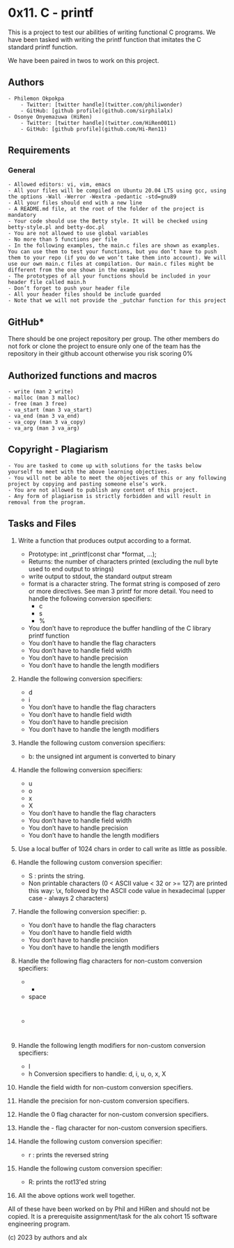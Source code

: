 # 0x11. C - printf

This is a project to test our abilities of writing functional C programs. We have been tasked with writing the printf function that imitates the C standard printf function.

We have been paired in twos to work on this project.

## Authors

    - Philemon Okpokpa
        - Twitter: [twitter handle](twitter.com/philiwonder)
        - GitHub: [github profile](github.com/sirphilalx)
    - Osonye Onyemazuwa (HiRen)
        - Twitter: [twitter handle](twitter.com/HiRen0011)
        - GitHub: [github profile](github.com/Hi-Ren11)

## Requirements

### General

    - Allowed editors: vi, vim, emacs
    - All your files will be compiled on Ubuntu 20.04 LTS using gcc, using the options -Wall -Werror -Wextra -pedantic -std=gnu89
    - All your files should end with a new line
    - A README.md file, at the root of the folder of the project is mandatory
    - Your code should use the Betty style. It will be checked using betty-style.pl and betty-doc.pl
    - You are not allowed to use global variables
    - No more than 5 functions per file
    - In the following examples, the main.c files are shown as examples. You can use them to test your functions, but you don’t have to push them to your repo (if you do we won’t take them into account). We will use our own main.c files at compilation. Our main.c files might be different from the one shown in the examples
    - The prototypes of all your functions should be included in your header file called main.h
    - Don’t forget to push your header file
    - All your header files should be include guarded
    - Note that we will not provide the _putchar function for this project

## GitHub\*

There should be one project repository per group. The other members do not fork or clone the project to ensure only one of the team has the repository in their github account otherwise you risk scoring 0%

## Authorized functions and macros

    - write (man 2 write)
    - malloc (man 3 malloc)
    - free (man 3 free)
    - va_start (man 3 va_start)
    - va_end (man 3 va_end)
    - va_copy (man 3 va_copy)
    - va_arg (man 3 va_arg)

## Copyright - Plagiarism

    - You are tasked to come up with solutions for the tasks below yourself to meet with the above learning objectives.
    - You will not be able to meet the objectives of this or any following project by copying and pasting someone else’s work.
    - You are not allowed to publish any content of this project.
    - Any form of plagiarism is strictly forbidden and will result in removal from the program.

## Tasks and Files

1. Write a function that produces output according to a format.

   - Prototype: int \_printf(const char \*format, ...);
   - Returns: the number of characters printed (excluding the null byte used to end output to strings)
   - write output to stdout, the standard output stream
   - format is a character string. The format string is composed of zero or more directives. See man 3 printf for more detail. You need to handle the following conversion specifiers:
     - c
     - s
     - %
   - You don’t have to reproduce the buffer handling of the C library printf function
   - You don’t have to handle the flag characters
   - You don’t have to handle field width
   - You don’t have to handle precision
   - You don’t have to handle the length modifiers

2. Handle the following conversion specifiers:

   - d
   - i
   - You don’t have to handle the flag characters
   - You don’t have to handle field width
   - You don’t have to handle precision
   - You don’t have to handle the length modifiers

3. Handle the following custom conversion specifiers:

   - b: the unsigned int argument is converted to binary

4. Handle the following conversion specifiers:

   - u
   - o
   - x
   - X
   - You don’t have to handle the flag characters
   - You don’t have to handle field width
   - You don’t have to handle precision
   - You don’t have to handle the length modifiers

5. Use a local buffer of 1024 chars in order to call write as little as possible.

6. Handle the following custom conversion specifier:

   - S : prints the string.
   - Non printable characters (0 < ASCII value < 32 or >= 127) are printed this way: \x, followed by the ASCII code value in hexadecimal (upper case - always 2 characters)

7. Handle the following conversion specifier: p.

   - You don’t have to handle the flag characters
   - You don’t have to handle field width
   - You don’t have to handle precision
   - You don’t have to handle the length modifiers

8. Handle the following flag characters for non-custom conversion specifiers:

   - -
   - space
   - #

9. Handle the following length modifiers for non-custom conversion specifiers:

   - l
   - h
     Conversion specifiers to handle: d, i, u, o, x, X

10. Handle the field width for non-custom conversion specifiers.

11. Handle the precision for non-custom conversion specifiers.

12. Handle the 0 flag character for non-custom conversion specifiers.

13. Handle the - flag character for non-custom conversion specifiers.

14. Handle the following custom conversion specifier:

    - r : prints the reversed string

15. Handle the following custom conversion specifier:

    - R: prints the rot13'ed string

16. All the above options work well together.

All of these have been worked on by Phil and HiRen and should not be copied. It is a prerequisite assignment/task for the alx cohort 15 software engineering program.

(c) 2023 by authors and alx
